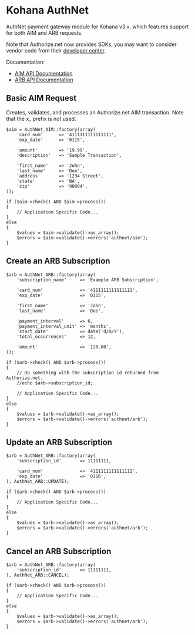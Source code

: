 # Kohana AuthNet

AuthNet payment gateway module for Kohana v3.x, which features support for both AIM and ARB requests.

Note that Authorize.net now provides SDKs, you may want to consider vendor code from their [developer center](http://developer.authorize.net/downloads/).

Documentation:

* [AIM API Documentation](http://developer.authorize.net/api/aim/)
* [ARB API Documentation](http://developer.authorize.net/api/arb/)

## Basic AIM Request

Creates, validates, and processes an Authorize.net AIM transaction. Note that the x_ prefix is not used.

	$aim = AuthNet_AIM::factory(array(
		'card_num'		=> '4111111111111111',
		'exp_date'		=> '0115',

		'amount'		=> '19.99',
		'description'	=> 'Sample Transaction',

		'first_name'	=> 'John',
		'last_name'		=> 'Doe',
		'address'		=> '1234 Street',
		'state'			=> 'WA',
		'zip'			=> '98004',
	));

	if ($aim->check() AND $aim->process())
	{
		// Application Specific Code...
	}
	else
	{
		$values = $aim->validate()->as_array();
		$errors = $aim->validate()->errors('authnet/aim');
	}
	
## Create an ARB Subscription

	$arb = AuthNet_ARB::factory(array(
		'subscription_name'		=> 'Example ARB Subscription',
		
		'card_num'				=> '4111111111111111',
		'exp_date'				=> '0115',
		
		'first_name'			=> 'John',
		'last_name'				=> 'Doe',
		
		'payment_interval'		=> 6,
		'payment_interval_unit'	=> 'months',
		'start_date'			=> date('d/m/Y'),
		'total_occurrences'		=> 12,
		
		'amount'				=> '120.00',
	));
	
	if ($arb->check() AND $arb->process())
	{
		// Do something with the subscription id returned from Authorize.net.
		//echo $arb->subscription_id;
		
		// Application Specific Code...
	}
	else
	{
		$values = $arb->validate()->as_array();
		$errors = $arb->validate()->errors('authnet/arb');
	}
	
## Update an ARB Subscription

	$arb = AuthNet_ARB::factory(array(
		'subscription_id'		=> 11111111,

		'card_num'				=> '4111111111111112',
		'exp_date'				=> '0116',
	), AuthNet_ARB::UPDATE);
	
	if ($arb->check() AND $arb->process())
	{
		// Application Specific Code...
	}
	else
	{
		$values = $arb->validate()->as_array();
		$errors = $arb->validate()->errors('authnet/arb');
	}

## Cancel an ARB Subscription

	$arb = AuthNet_ARB::factory(array(
		'subscription_id'		=> 11111111,
	), AuthNet_ARB::CANCEL);
	
	if ($arb->check() AND $arb->process())
	{
		// Application Specific Code...
	}
	else
	{
		$values = $arb->validate()->as_array();
		$errors = $arb->validate()->errors('authnet/arb');
	}